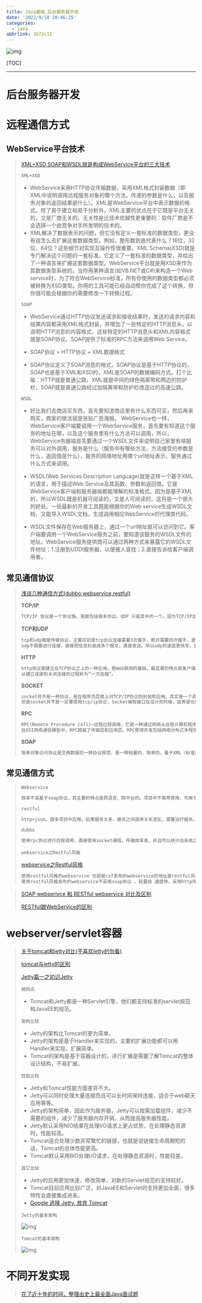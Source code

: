 ```yaml
---
title: Java基础_后台服务器开发
date: '2022/9/10 20:46:25'
categories:
  - java
abbrlink: 3b72c11
---
```


![img](res/other/异世界蕾姆_0.jpg)

[TOC]

***

# 后台服务器开发

# 远程通信方式

## WebService平台技术

>[XML+XSD,SOAP和WSDL就是构成WebService平台的三大技术](https://www.jianshu.com/p/49d7997ad3b7)
>
>`XML+XSD`
>
>* WebService采用HTTP协议传输数据，采用XML格式封装数据（即XML中说明调用远程服务对象的哪个方法，传递的参数是什么，以及服务对象的返回结果是什么）。XML是WebService平台中表示数据的格式。除了易于建立和易于分析外，XML主要的优点在于它既是平台无关的，又是厂商无关的。无关性是比技术优越性更重要的：软件厂商是不会选择一个由竞争对手所发明的技术的。
>* XML解决了数据表示的问题，但它没有定义一套标准的数据类型，更没有说怎么去扩展这套数据类型。例如，整形数到底代表什么？16位，32位，64位？这些细节对实现互操作性很重要。XML Schema(XSD)就是专门解决这个问题的一套标准。它定义了一套标准的数据类型，并给出了一种语言来扩展这套数据类型。WebService平台就是用XSD来作为其数据类型系统的。当你用某种语言(如VB.NET或C#)来构造一个Web service时，为了符合WebService标准，所有你使用的数据类型都必须被转换为XSD类型。你用的工具可能已经自动帮你完成了这个转换，但你很可能会根据你的需要修改一下转换过程。
>
>`SOAP`
>
>* WebService通过HTTP协议发送请求和接收结果时，发送的请求内容和结果内容都采用XML格式封装，并增加了一些特定的HTTP消息头，以说明HTTP消息的内容格式，这些特定的HTTP消息头和XML内容格式就是SOAP协议。SOAP提供了标准的RPC方法来调用Web Service。
>
>* SOAP协议 = HTTP协议 + XML数据格式
>
>* SOAP协议定义了SOAP消息的格式，SOAP协议是基于HTTP协议的，SOAP也是基于XML和XSD的，XML是SOAP的数据编码方式。打个比喻：HTTP就是普通公路，XML就是中间的绿色隔离带和两边的防护栏，SOAP就是普通公路经过加隔离带和防护栏改造过的高速公路。
>
>`WSDL`
>
>* 好比我们去商店买东西，首先要知道商店里有什么东西可买，然后再来购买，商家的做法就是张贴广告海报。 WebService也一样，WebService客户端要调用一个WebService服务，首先要有知道这个服务的地址在哪，以及这个服务里有什么方法可以调用，所以，WebService务器端首先要通过一个WSDL文件来说明自己家里有啥服务可以对外调用，服务是什么（服务中有哪些方法，方法接受的参数是什么，返回值是什么），服务的网络地址用哪个url地址表示，服务通过什么方式来调用。
>
>* WSDL(Web Services Description Language)就是这样一个基于XML的语言，用于描述Web Service及其函数、参数和返回值。它是WebService客户端和服务器端都能理解的标准格式。因为是基于XML的，所以WSDL既是机器可阅读的，又是人可阅读的，这将是一个很大的好处。一些最新的开发工具既能根据你的Web service生成WSDL文档，又能导入WSDL文档，生成调用相应WebService的代理类代码。
>* WSDL文件保存在Web服务器上，通过一个url地址就可以访问到它。客户端要调用一个WebService服务之前，要知道该服务的WSDL文件的地址。WebService服务提供商可以通过两种方式来暴露它的WSDL文件地址：1.注册到UDDI服务器，以便被人查找；2.直接告诉给客户端调用者。
>
>



## 常见通信协议

> [浅谈几种通信方式(dubbo,webservice,restful)](https://blog.csdn.net/qq_34646231/article/details/84395460)
>
> **TCP/IP**
>
> ```html
> TCP/IP 协议是一个协议族。里面包括很多协议。UDP 只是其中的一个。因为TCP/IP比较重要所以用他两命名。
> ```
>
> **TCP和UDP**
>
> ```html
> tcp和udp都是传输协议，主要区别是tcp协议连接需要3次握手，断开需要四次握手，是通过流来传输的，就是确定连接后，一直发送信息，传完后断开。
> udp不需要进行连接，直接把信息封装成多个报文，直接发送。所以udp的速度更快写，但是不保证数据的完整性和数据顺序(这个是可以在实现时通过验证手段来手动确定完整性)。
> ```
>
> **HTTP**
>
> ```html
> http协议是建立在TCP协议之上的一种应用，是Web联网的基础，最显著的特点是客户端发送的每次请求都需要服务器回送响应，在请求结束后，会主动释放连接。
> 从建立连接到关闭连接的过程称为“一次连接”。
> ```
>
> **SOCKET**
>
> ```html
> socket并不是一种协议，是在程序员层面上对TCP/IP协议的封装和应用。其实是一个调用接口，方便程序员使用TCP/IP协议栈而已。程序员通过socket来使用tcp/ip协议。
> 但是socket并不是一定要使用tcp/ip协议，Socket编程接口在设计的时候，就希望也能适应其他的网络协议。
> ```
>
> **RPC**
>
> ```html
> RPC(Remote Procedure Call)—远程过程调用，它是一种通过网络从远程计算机程序上请求服务，而不需要了解底层网络技术的协议。RPC协议假定某些传输协议的存在，如TCP或UDP，为通信程序之间携带信息数据。
> 在OSI网络通信模型中，RPC跨越了传输层和应用层。RPC使得开发包括网络分布式多程序在内的应用程序更加容易。
> ```
>
> **SOAP**
>
> ```html
> 简单对象访问协议是交换数据的一种协议规范，是一种轻量的、简单的、基于XML（标准通用标记语言下的一个子集）的协议，它被设计成在WEB上交换结构化的和固化的信息。
> ```
>
> 

## 常见通信方式

>`Webservice`
>
>```html
>效率不高基于soap协议，其主要的特点是跨语言、跨平台的。项目中不推荐使用，可用于不同公司间接口的调用。
>```
>
>`restful`
>
>```html
>http+json。很多项目中应用。如果服务太多，服务之间调用关系混乱，需要治疗服务。
>```
>
>`dubbo`
>
>```html
>使用rpc协议进行远程调用，直接使用socket通信。传输效率高，并且可以统计出系统之间的调用关系、调用次数。使用Java语言开发，只能用于Java语言开发的项目间的通信，不具备跨语言，跨平台的特点！
>```
>
>`webservice之Restful风格`
>
>[webservice之Restful风格](https://www.jianshu.com/p/c8ec2f0526fc)
>
>```html
>使用restful风格的webservice 也就是cxf发布的webservice的地址是restful风格的
>使用restful风格发布的webservice不采用soap协议 ，轻量级 速度快，采用http传输协议。
>```
>
>

>[SOAP webserivce 和 RESTful webservice 对比及区别 ](http://www.sohu.com/a/142276140_355142)
>
>[RESTful跟WebService的区别](https://www.jianshu.com/p/cd7bfa8d51b7)
>
>

# webserver/servlet容器 

>[关于tomcat和jetty对比(不喜欢jetty的勿看)](https://yq.aliyun.com/articles/553292)
>
>[tomcat与jetty的区别](https://www.cnblogs.com/study-makes-me-happy/p/9606238.html)
>
>[Jetty篇一之初识Jetty](https://blog.csdn.net/qq_36522306/article/details/80699391)
>
>` 相同点 `
>
>*  Tomcat和Jetty都是一种Servlet引擎，他们都支持标准的servlet规范和JavaEE的规范。 
>
>`架构比较`
>
>* Jetty的架构比Tomcat的更为简单。
>* Jetty的架构是基于Handler来实现的，主要的扩展功能都可以用Handler来实现，扩展简单。
>* Tomcat的架构是基于容器设计的，进行扩展是需要了解Tomcat的整体设计结构，不易扩展。
>
>`性能比较`
>
>* Jetty和Tomcat性能方面差异不大。
>* Jetty可以同时处理大量连接而且可以长时间保持连接，适合于web聊天应用等等。
>* Jetty的架构简单，因此作为服务器，Jetty可以按需加载组件，减少不需要的组件，减少了服务器内存开销，从而提高服务器性能。
>* Jetty默认采用NIO结束在处理I/O请求上更占优势，在处理静态资源时，性能较高。
>* Tomcat适合处理少数非常繁忙的链接，也就是说链接生命周期短的话，Tomcat的总体性能更高。
>* Tomcat默认采用BIO处理I/O请求，在处理静态资源时，性能较差。
>
>`其它比较`
>
>* Jetty的应用更加快速，修改简单，对新的Servlet规范的支持较好。
>* Tomcat目前应用比较广泛，对JavaEE和Servlet的支持更加全面，很多特性会直接集成进来。
>* [Google 选择 Jetty, 放弃 Tomcat](https://yq.aliyun.com/go/articleRenderRedirect?url=http%3A%2F%2Fblog.csdn.net%2Fliguohuaty%2Farticle%2Fdetails%2F8053147)
>
>` Jetty的基本架构 `
>
> ![img](res/Java基础_后台服务器开发/20180614230109366.png) 
>
>`Tomcat的基本架构`
>
> ![img](res/Java基础_后台服务器开发/20180616093348674.gif) 

# 不同开发实现

>
>
>



> [花了近十年的时间，整理出史上最全面Java面试题](https://www.jianshu.com/p/be45f7f06988)















